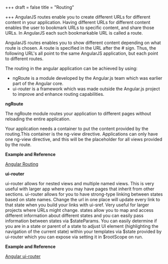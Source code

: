 +++
draft = false
title = "Routing"

+++
AngularJS routes enable you to create different URLs for different content in your application. Having different URLs for different content enables the user to bookmark URLs to specific content, and share those URLs. In AngularJS each such bookmarkable URL is called a route.

AngularJS routes enables you to show different content depending on what route is chosen. A route is specified in the URL after the # sign. Thus, the following URL's all point to the same AngularJS application, but each point to different routes.

The routing in the angular application can be achieved by using:

   * ngRoute is a module developed by the Angular.js team which was earlier part of the Angular core.
   * ui-router is a framework which was made outside the Angular.js project to improve and enhance routing capabilities.

<b>ngRoute</b>

The ngRoute module routes your application to different pages without reloading the entire application.

Your application needs a container to put the content provided by the routing.This container is the ng-view directive. Applications can only have one ng-view directive, and this will be the placeholder for all views provided by the route.

<b>Example and Reference</b>

[Angular Routing](http://www.w3schools.com/angular/angular_routing.asp)

<b>ui-router</b>

ui-router allows for nested views and multiple named views. This is very useful with larger app where you may have pages that inherit from other sections. ui-router allows for you to have strong-type linking between states based on state names. Change the url in one place will update every link to that state when you build your links with ui-sref. Very useful for larger projects where URLs might change. states allow you to map and access different information about different states and you can easily pass information between states via $stateParams. You can easily determine if you are in a state or parent of a state to adjust UI element (highlighting the navigation of the current state) within your templates via $state provided by ui-router which you can expose via setting it in $rootScope on run.

<b>Example and Reference</b>

[Angular ui-router](http://angular-ui.github.io/ui-router/sample/#/)
